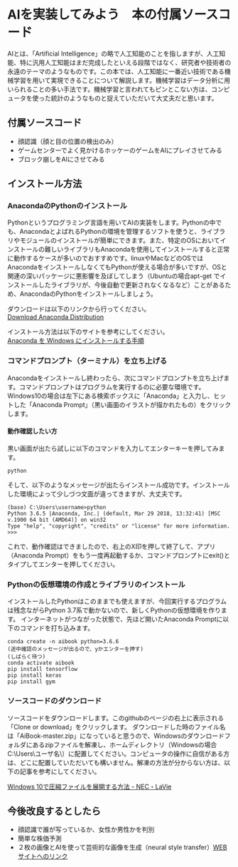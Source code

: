 # AIを実装してみよう　本の付属ソースコード

AIとは、「Artificial Intelligence」の略で人工知能のことを指しますが、人工知能、特に汎用人工知能はまだ完成したといえる段階ではなく、研究者や技術者の永遠のテーマのようなものです。この本では、人工知能に一番近い技術である機械学習を用いて実現できることについて解説します。機械学習はデータ分析に用いられることの多い手法です。機械学習と言われてもピンとこない方は、コンピュータを使った統計のようなものと捉えていただいて大丈夫だと思います。

## 付属ソースコード
- 顔認識（顔と目の位置の検出のみ）
- ゲームセンターでよく見かけるホッケーのゲームをAIにプレイさせてみる
- ブロック崩しをAIにさせてみる

## インストール方法

### AnacondaのPythonのインストール
Pythonというプログラミング言語を用いてAIの実装をします。Pythonの中でも、AnacondaとよばれるPythonの環境を管理するソフトを使うと、ライブラリやモジュールのインストールが簡単にできます。また、特定のOSにおいてインストールの難しいライブラリもAnacondaを使用してインストールすると正常に動作するケースが多いのでおすすめです。linuxやMacなどのOSではAnacondaをインストールしなくてもPythonが使える場合が多いですが、OSと関連の深いパッケージに悪影響を及ぼしてしまう（Ubuntuの場合apt-get でインストールしたライブラリが、今後自動で更新されなくなるなど）ことがあるため、AnacondaのPythonをインストールしましょう。<br>

ダウンロードは以下のリンクから行ってください。<br>
<a href="https://www.anaconda.com/download/">Download Anaconda Distribution</a><br>

インストール方法は以下のサイトを参考にしてください。<br>
<a href="https://weblabo.oscasierra.net/python-anaconda-install-windows/">Anaconda を Windows にインストールする手順</a><br>

### コマンドプロンプト（ターミナル）を立ち上げる
Anacondaをインストールし終わったら、次にコマンドプロンプトを立ち上げます。コマンドプロンプトはプログラムを実行するのに必要な環境です。
Windows10の場合は左下にある検索ボックスに「Anaconda」と入力し、ヒットした「Anaconda Prompt」（黒い画面のイラストが描かれたもの）をクリックします。
#### 動作確認したい方
黒い画面が出たら試しに以下のコマンドを入力してエンターキーを押してみます。

```
python
```
そして、以下のようなメッセージが出たらインストール成功です。インストールした環境によって少しづつ文面が違ってきますが、大丈夫です。
```
(base) C:\Users\username>python
Python 3.6.5 |Anaconda, Inc.| (default, Mar 29 2018, 13:32:41) [MSC v.1900 64 bit (AMD64)] on win32
Type "help", "copyright", "credits" or "license" for more information.                                                  >>>  
```

これで、動作確認はできましたので、右上のX印を押して終了して、アプリ（Anaconda Prompt）をもう一度再起動するか、コマンドプロンプトにexit()とタイプしてエンターを押してください。


### Pythonの仮想環境の作成とライブラリのインストール
インストールしたPythonはこのままでも使えますが、今回実行するプログラムは残念ながらPython 3.7系で動かないので、新しくPythonの仮想環境を作ります。
インターネットがつながった状態で、先ほど開いたAnaconda Promptに以下のコマンドを打ち込みます。
```
conda create -n aibook python=3.6.6
(途中確認のメッセージが出るので、yかエンターを押す)
(しばらく待つ)
conda activate aibook
pip install tensorflow
pip install keras
pip install gym
```

### ソースコードのダウンロード
ソースコードをダウンロードします。このgithubのページの右上に表示される「Clone or download」をクリックします。
ダウンロードした時のファイル名は「AiBook-master.zip」になっていると思うので、Windowsのダウンロードフォルダにあるzipファイルを解凍し、ホームディレクトリ（Windowsの場合　C:\Users\ユーザ名\）に配置してください。コンピュータの操作に自信がある方は、どこに配置していただいても構いません。解凍の方法が分からない方は、以下の記事を参考にしてください。

<a href="https://121ware.com/qasearch/1007/app/servlet/relatedqa?QID=018844">Windows 10で圧縮ファイルを展開する方法 - NEC・LaVie</a>



## 今後改良するとしたら
- 顔認識で誰が写っているか、女性か男性かを判別
- 簡単な株価予測
- ２枚の画像とAIを使って芸術的な画像を生成（neural style transfer）<a href="https://docs.neptune.ml/get-started/style-transfer/">WEBサイトへのリンク</a>

